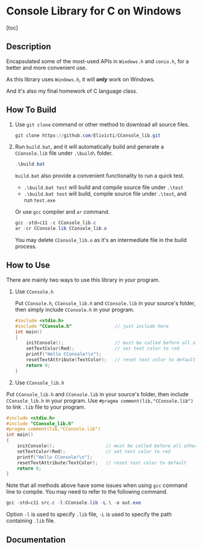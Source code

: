 # Console Library for C on Windows

[toc]

## Description

Encapsulated some of the most-used APIs in `Windows.h` and `conio.h`, for a better and more convenient use.

As this library uses `Windows.h`, it will _**only**_ work on Windows.

And it's also my final homework of C language class.

## How To Build

1. Use `git clone` command or other method to download all source files.

   ```powershell
   git clone https://github.com/Elivicti/CConsole_lib.git
   ```

2. Run `build.bat`, and it will automatically build and generate a `CConsole.lib` file under `.\build\` folder.

   ```powershell
   .\build.bat
   ```

   `build.bat` also provide a convenient functionality to run a quick test.

   + `.\build.bat test` will build and compile source file under `.\test`
   + `.\build.bat test` will build, compile source file under `.\test`, and run `test.exe`
   
   Or use `gcc` compiler and `ar` command.
   
   ```powershell
   gcc -std=c11 -c CConsole_lib.c
   ar -cr CConsole.lib CConsole_lib.o
   ```
   
   You may delete `CConsole_lib.o` as it's an intermediate file in the build process.

## How to Use

There are mainly two ways to use this library in your program.

1. Use `CConsole.h`

   Put `CConsole.h`, `CConsole_lib.h` and `CConsole.lib` in your source's folder, then simply include `CConsole.h` in your program.

   ```c
   #include <stdio.h>
   #include "CConsole.h"                // just include here
   int main()
   {
       initConsole();                   // must be called before all other CConsole functions are called
       setTextColor(Red);               // set text color to red
       printf("Hello CConsole!\n");
       resetTextAttribute(TextColor);   // reset text color to default
       return 0;
   }
   ```

2.  Use `CConsole_lib.h`

   Put `CConsole_lib.h` and `CConsole.lib` in your source's folder, then include `CConsole_lib.h` in your program. Use `#pragma comment(lib,"CConsole.lib")` to link `.lib` file to your program.

   ```c
   #include <stdio.h>
   #include "CConsole_lib.h"
   #pragma comment(lib,"CConsole.lib")
   int main()
   {
       initConsole();                   // must be called before all other CConsole functions are called
       setTextColor(Red);               // set text color to red
       printf("Hello CConsole!\n");
       resetTextAttribute(TextColor);   // reset text color to default
       return 0;
   }
   ```


Note that all methods above have some issues when using `gcc` command line to compile. You may need to refer to the following command.

```powershell
gcc -std=c11 src.c -l:CConsole.lib -L.\ -o out.exe
```

Option `-l` is used to specify `.lib` file, `-L` is used to specify the path containing `.lib` file.

## Documentation

